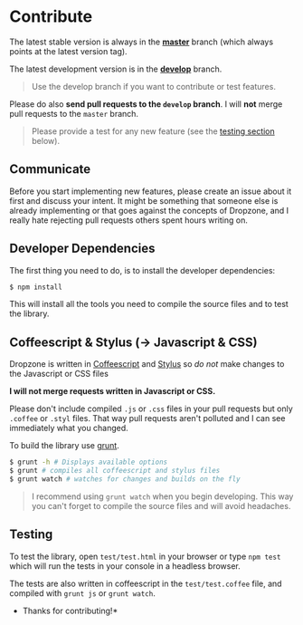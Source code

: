 Contribute
==========

The latest stable version is always in the **[master](https://github.com/enyo/dropzone)** branch (which always
points at the latest version tag).

The latest development version is in the **[develop](https://github.com/enyo/dropzone/tree/develop)** branch.

> Use the develop branch if you want to contribute or test features.

Please do also **send pull requests to the `develop` branch**.
I will **not** merge pull requests to the `master` branch.


> Please provide a test for any new feature (see the [testing section](#testing) below).


Communicate
-----------

Before you start implementing new features, please create an issue about it first and discuss your intent.
It might be something that someone else is already implementing or that goes against the concepts of Dropzone, and I really hate rejecting pull requests others spent hours writing on.


Developer Dependencies
----------------------

The first thing you need to do, is to install the developer dependencies:

```bash
$ npm install
```

This will install all the tools you need to compile the source files and to test
the library.


Coffeescript & Stylus (-> Javascript & CSS)
------------------------------------------

Dropzone is written in [Coffeescript](https://coffeescript.org) and
[Stylus](https://learnboost.github.com/stylus/) so *do not* make
changes to the Javascript or CSS files

**I will not merge requests written in Javascript or CSS.**

Please don't include compiled `.js` or `.css` files in your pull requests but only
`.coffee` or `.styl` files. That way pull requests aren't polluted and I can see
immediately what you changed.


To build the library use [grunt](https://gruntjs.com).

```bash
$ grunt -h # Displays available options
$ grunt # compiles all coffeescript and stylus files
$ grunt watch # watches for changes and builds on the fly
```

> I recommend using `grunt watch` when you begin developing. This way you can't
> forget to compile the source files and will avoid headaches.


Testing
-------

To test the library, open `test/test.html` in your browser or type `npm test`
which will run the tests in your console in a headless browser.

The tests are also written in coffeescript in the `test/test.coffee` file,
and compiled with `grunt js` or `grunt watch`.


* Thanks for contributing!*

